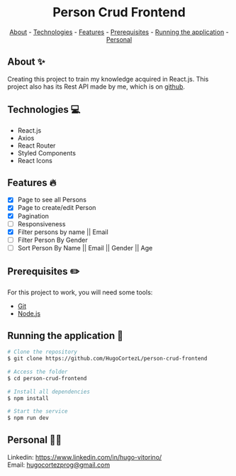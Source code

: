 <h1 align="center"> Person Crud Frontend</h1>

<p align="center">
    <a href="#about">About</a>
    - <a href="#technologies">Technologies</a>
    - <a href="#Features">Features</a>
    - <a href="#pre">Prerequisites</a>
    - <a href="#running">Running the application</a>
    - <a href="#personal">Personal</a>
</p>
 
<h2 id="about">About ✨</h2>
 
Creating this project to train my knowledge acquired in React.js. This project also has its Rest API made by me, which is on [github](https://github.com/HugoCortezL/person-crud-backend).
 
<h2 id="technologies">Technologies 💻</h2>
 
- React.js
- Axios
- React Router
- Styled Components
- React Icons
 
<h2 id="Features">Features 🔥</h2>

* [X] Page to see all Persons
* [X] Page to create/edit Person
* [X] Pagination
* [ ] Responsiveness
* [X] Filter persons by name || Email
* [ ] Filter Person By Gender
* [ ] Sort Person By Name || Email || Gender || Age

<h2 id="pre">Prerequisites ✏️</h2>
 
For this project to work, you will need some tools:
* [Git](https://git-scm.com/downloads)
* [Node.js](https://nodejs.org/en/download/)
 
<h2 id="running">Running the application 🎲</h2>
 
```bash
# Clone the repository
$ git clone https://github.com/HugoCortezL/person-crud-frontend
 
# Access the folder
$ cd person-crud-frontend
 
# Install all dependencies
$ npm install
 
# Start the service
$ npm run dev
```
 
<h2 id="personal">Personal 🙋‍♂️</h2>
 
Linkedin: https://www.linkedin.com/in/hugo-vitorino/
</br>
Email: hugocortezprog@gmail.com

